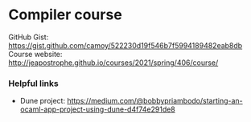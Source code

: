 
# Compiler course

GitHub Gist: https://gist.github.com/camoy/522230d19f546b7f5994189482eab8db
Course website: http://jeapostrophe.github.io/courses/2021/spring/406/course/

### Helpful links
* Dune project: https://medium.com/@bobbypriambodo/starting-an-ocaml-app-project-using-dune-d4f74e291de8

